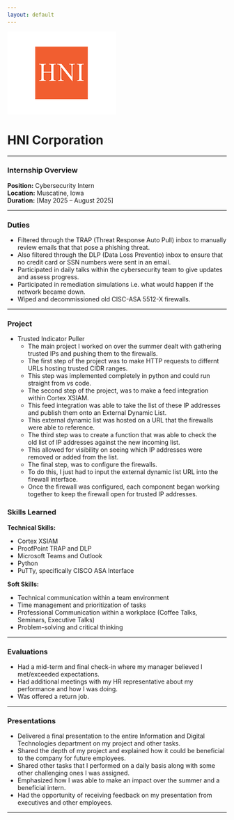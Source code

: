 ```yaml
---
layout: default
---
```


![HNI Logo](/images/hni.png)

# HNI Corporation

---

### Internship Overview

**Position:** Cybersecurity Intern  
**Location:** Muscatine, Iowa  
**Duration:** [May 2025 – August 2025]

---

### Duties

  - Filtered through the TRAP (Threat Response Auto Pull) inbox to manually review emails that that pose a phishing threat.
  - Also filtered through the DLP (Data Loss Preventio) inbox to ensure that no credit card or SSN numbers were sent in an email.
  - Participated in daily talks within the cybersecurity team to give updates and assess progress.
  - Participated in remediation simulations i.e. what would happen if the network became down.
  - Wiped and decommissioned old CISC-ASA 5512-X firewalls.

---

### Project

- Trusted Indicator Puller
  - The main project I worked on over the summer dealt with gathering trusted IPs and pushing them to the firewalls.
  - The first step of the project was to make HTTP requests to differnt URLs hosting trusted CIDR ranges.
  - This step was implemented completely in python and could run straight from vs code.
  - The second step of the project, was to make a feed integration within Cortex XSIAM.
  - This feed integration was able to take the list of these IP addresses and publish them onto an External Dynamic List.
  - This external dynamic list was hosted on a URL that the firewalls were able to reference.
  - The third step was to create a function that was able to check the old list of IP addresses against the new incoming list.
  - This allowed for visibility on seeing which IP addresses were removed or added from the list.
  - The final step, was to configure the firewalls.
  - To do this, I just had to input the external dynamic list URL into the firewall interface. 
  - Once the firewall was configured, each component began working together to keep the firewall open for trusted IP addresses.

### Skills Learned

**Technical Skills:**
  - Cortex XSIAM
  - ProofPoint TRAP and DLP
  - Microsoft Teams and Outlook
  - Python
  - PuTTy, specifically CISCO ASA Interface

**Soft Skills:**
  - Technical communication within a team environment
  - Time management and prioritization of tasks
  - Professional Communication within a workplace (Coffee Talks, Seminars, Executive Talks)
  - Problem-solving and critical thinking

---

### Evaluations
  - Had a mid-term and final check-in where my manager believed I met/exceeded expectations.
  - Had additional meetings with my HR representative about my performance and how I was doing.
  - Was offered a return job.

---

### Presentations

  - Delivered a final presentation to the entire Information and Digital Technologies department on my project and other tasks.
  - Shared the depth of my project and explained how it could be beneficial to the company for future employees.
  - Shared other tasks that I performed on a daily basis along with some other challenging ones I was assigned.
  - Emphasized how I was able to make an impact over the summer and a beneficial intern.
  - Had the opportunity of receiving feedback on my presentation from executives and other employees. 

---
